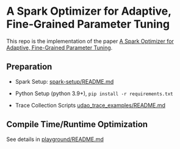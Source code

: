 # A Spark Optimizer for Adaptive, Fine-Grained Parameter Tuning

This repo is the implementation of the paper [A Spark Optimizer for Adaptive, Fine-Grained Parameter Tuning][1].

## Preparation

- Spark Setup: [spark-setup/README.md][2]

- Python Setup (python 3.9+), `pip install -r requirements.txt`

- Trace Collection Scripts [udao_trace_examples/README.md][3]

## Compile Time/Runtime Optimization

See details in [playground/README.md][4]



[1]: https://chenghao.pages.dev/papers/vldb24-lyu-tr.pdf
[2]: ./spark-setup/README.md
[3]: ./udao_trace_examples/README.md
[4]: ./playground/README.md
